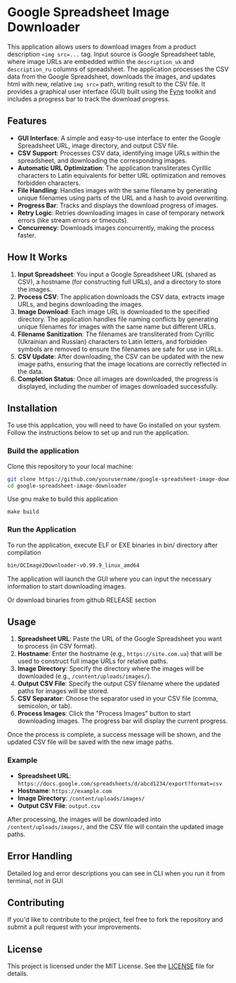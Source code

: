 # Google Spreadsheet Image Downloader

This application allows users to download images from a product description `<img src=...` tag. Input source is Google Spreadsheet table, where image URLs are embedded within the `description_uk` and `description_ru` columns of spreadsheet. The application processes the CSV data from the Google Spreadsheet, downloads the images, and updates html with new, relative `img src=` path, writing result to the CSV file. It provides a graphical user interface (GUI) built using the [Fyne](https://fyne.io/) toolkit and includes a progress bar to track the download progress.

## Features

- **GUI Interface**: A simple and easy-to-use interface to enter the Google Spreadsheet URL, image directory, and output CSV file.
- **CSV Support**: Processes CSV data, identifying image URLs within the spreadsheet, and downloading the corresponding images.
- **Automatic URL Optimization**: The application transliterates Cyrillic characters to Latin equivalents for better URL optimization and removes forbidden characters.
- **File Handling**: Handles images with the same filename by generating unique filenames using parts of the URL and a hash to avoid overwriting.
- **Progress Bar**: Tracks and displays the download progress of images.
- **Retry Logic**: Retries downloading images in case of temporary network errors (like stream errors or timeouts).
- **Concurrency**: Downloads images concurrently, making the process faster.

## How It Works

1. **Input Spreadsheet**: You input a Google Spreadsheet URL (shared as CSV), a hostname (for constructing full URLs), and a directory to store the images.
2. **Process CSV**: The application downloads the CSV data, extracts image URLs, and begins downloading the images.
3. **Image Download**: Each image URL is downloaded to the specified directory. The application handles file naming conflicts by generating unique filenames for images with the same name but different URLs.
4. **Filename Sanitization**: The filenames are transliterated from Cyrillic (Ukrainian and Russian) characters to Latin letters, and forbidden symbols are removed to ensure the filenames are safe for use in URLs.
5. **CSV Update**: After downloading, the CSV can be updated with the new image paths, ensuring that the image locations are correctly reflected in the data.
6. **Completion Status**: Once all images are downloaded, the progress is displayed, including the number of images downloaded successfully.

## Installation

To use this application, you will need to have Go installed on your system. Follow the instructions below to set up and run the application.

### Build the application

Clone this repository to your local machine:

```bash
git clone https://github.com/yourusername/google-spreadsheet-image-downloader.git
cd google-spreadsheet-image-downloader
```

Use gnu make to build this application
```
make build
```

### Run the Application

To run the application, execute ELF or EXE binaries in bin/ directory after compilation

```bash
bin/OCImage2Downloader-v0.99.9_linux_amd64
```

The application will launch the GUI where you can input the necessary information to start downloading images.

Or download binaries from github RELEASE section

## Usage

1. **Spreadsheet URL**: Paste the URL of the Google Spreadsheet you want to process (in CSV format).
2. **Hostname**: Enter the hostname (e.g., `https://site.com.ua`) that will be used to construct full image URLs for relative paths.
3. **Image Directory**: Specify the directory where the images will be downloaded (e.g., `/content/uploads/images/`).
4. **Output CSV File**: Specify the output CSV filename where the updated paths for images will be stored.
5. **CSV Separator**: Choose the separator used in your CSV file (comma, semicolon, or tab).
6. **Process Images**: Click the "Process Images" button to start downloading images. The progress bar will display the current progress.

Once the process is complete, a success message will be shown, and the updated CSV file will be saved with the new image paths.

### Example

- **Spreadsheet URL**: `https://docs.google.com/spreadsheets/d/abcd1234/export?format=csv`
- **Hostname**: `https://example.com`
- **Image Directory**: `/content/uploads/images/`
- **Output CSV File**: `output.csv`

After processing, the images will be downloaded into `/content/uploads/images/`, and the CSV file will contain the updated image paths.

## Error Handling

Detailed log and error descriptions you can see in CLI when you run it from terminal, not in GUI

## Contributing

If you'd like to contribute to the project, feel free to fork the repository and submit a pull request with your improvements.

## License

This project is licensed under the MIT License. See the [LICENSE](LICENSE) file for details.

